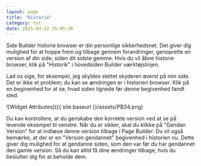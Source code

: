 ```yaml
---
layout: page
title: "Historie"
category: tut
date: 2015-03-12 15:05:36
---
```


Side Builder historie browser er din personlige sikkerhedsnet. Det giver dig mulighed for at hoppe frem og tilbage gennem forandringer, genoprette en version af din side, siden dit sidste gemme. Hvis du vil åbne historie browser, klik på "Historik" i hovedsiden Builder værktøjslinjen.

Lad os sige, for eksempel, jeg skyldes slettet skyderen øverst på min side. Det er ikke et problem; du kan se ændringen er i historien browser. Klik på en begivenhed for at se, hvad siden lignede før denne begivenhed fandt sted.

![Widget Attributes]({{ site.baseurl }}/assets/PB34.png)

Du kan kontrollere, at du genskabe den korrekte version ved at se på levende eksempel til venstre. Når du er sikker, skal du klikke på "Gendan Version" for at indlæse denne version tilbage i Page Builder. Du vil også bemærke, at der er en "Version gendannet" begivenhed i historien nu. Dette giver dig mulighed for at gendanne siden, som den var før du har gendannet den gamle version. Så du kan altid få dine ændringer tilbage, hvis du beslutter dig for at beholde dem.
